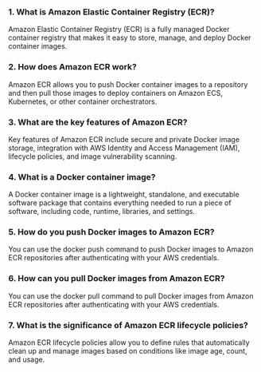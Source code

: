 ### 1. What is Amazon Elastic Container Registry (ECR)?
Amazon Elastic Container Registry (ECR) is a fully managed Docker container registry that makes it easy to store, manage, and deploy Docker container images.

 ### 2. How does Amazon ECR work?
Amazon ECR allows you to push Docker container images to a repository and then pull those images to deploy containers on Amazon ECS, Kubernetes, or other container orchestrators.

### 3. What are the key features of Amazon ECR?
Key features of Amazon ECR include secure and private Docker image storage, integration with AWS Identity and Access Management (IAM), lifecycle policies, and image vulnerability scanning.

### 4. What is a Docker container image?
A Docker container image is a lightweight, standalone, and executable software package that contains everything needed to run a piece of software, including code, runtime, libraries, and settings.

### 5. How do you push Docker images to Amazon ECR?
You can use the docker push command to push Docker images to Amazon ECR repositories after authenticating with your AWS credentials.

### 6. How can you pull Docker images from Amazon ECR?
You can use the docker pull command to pull Docker images from Amazon ECR repositories after authenticating with your AWS credentials.

### 7. What is the significance of Amazon ECR lifecycle policies?
Amazon ECR lifecycle policies allow you to define rules that automatically clean up and manage images based on conditions like image age, count, and usage.